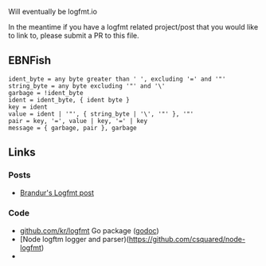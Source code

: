 Will eventually be logfmt.io

In the meantime if you have a logfmt related project/post that you would like to link to, please submit a PR to this file.

## EBNFish

```
ident_byte = any byte greater than ' ', excluding '=' and '"'
string_byte = any byte excluding '"' and '\'
garbage = !ident_byte
ident = ident_byte, { ident byte }
key = ident
value = ident | '"', { string_byte | '\', '"' }, '"'
pair = key, '=', value | key, '=' | key
message = { garbage, pair }, garbage
```

## Links

### Posts

* [Brandur's Logfmt post](https://brandur.org/logfmt)

### Code

* [github.com/kr/logfmt](https://github.com/kr/logfmt) Go package ([godoc](https://godoc.org/github.com/kr/logfmt))
* [Node logftm logger and parser)(https://github.com/csquared/node-logfmt)
* 
